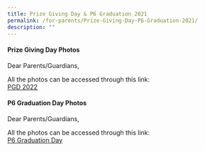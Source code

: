 ```yaml
---
title: Prize Giving Day & P6 Graduation 2021
permalink: /for-parents/Prize-Giving-Day-P6-Graduation-2021/
description: ""
---
```

#### **Prize Giving Day Photos**


Dear Parents/Guardians,  
  
All the photos can be accessed through this link:  
[PGD 2022](https://photos.app.goo.gl/1TtsqAYvrqXK51up8)  
  
#### **P6 Graduation Day Photos**  
Dear Parents/Guardians,  
  
All the photos can be accessed through this link:  
[P6 Graduation Day](https://photos.app.goo.gl/sff6XEBfbWhDXRk66)